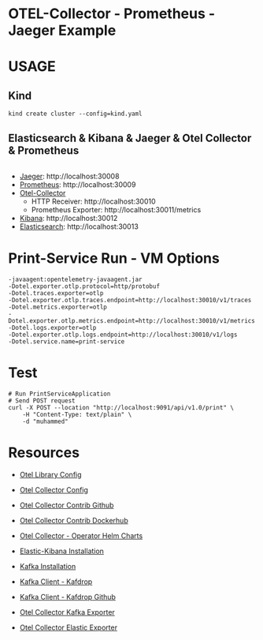 
# OTEL-Collector - Prometheus - Jaeger Example

# USAGE

## Kind 
```
kind create cluster --config=kind.yaml
```

## Elasticsearch & Kibana & Jaeger & Otel Collector & Prometheus
```

```

* [Jaeger](https://github.com/muhammedsaidkaya/opentelemetry-auto-instrumentation--spring-otel-collector-prometheus-jaeger/blob/master/jaeger/jaeger.yaml): http://localhost:30008
* [Prometheus]((https://github.com/muhammedsaidkaya/opentelemetry-auto-instrumentation--spring-otel-collector-prometheus-jaeger/blob/master/prometheus/prometheus.yaml)): http://localhost:30009
* [Otel-Collector](https://github.com/muhammedsaidkaya/opentelemetry-auto-instrumentation--spring-otel-collector-prometheus-jaeger/blob/master/otel/otelcollector.yaml) 
  * HTTP Receiver: http://localhost:30010
  * Prometheus Exporter: http://localhost:30011/metrics
* [Kibana](https://github.com/muhammedsaidkaya/opentelemetry-auto-instrumentation--spring-otel-collector-prometheus-jaeger/blob/master/elastic-kibana/kibana.yaml): http://localhost:30012
* [Elasticsearch](https://github.com/muhammedsaidkaya/opentelemetry-auto-instrumentation--spring-otel-collector-prometheus-jaeger/blob/master/elastic-kibana/elastic.yaml): http://localhost:30013

# Print-Service Run - VM Options 
```
-javaagent:opentelemetry-javaagent.jar
-Dotel.exporter.otlp.protocol=http/protobuf
-Dotel.traces.exporter=otlp
-Dotel.exporter.otlp.traces.endpoint=http://localhost:30010/v1/traces
-Dotel.metrics.exporter=otlp
-Dotel.exporter.otlp.metrics.endpoint=http://localhost:30010/v1/metrics
-Dotel.logs.exporter=otlp
-Dotel.exporter.otlp.logs.endpoint=http://localhost:30010/v1/logs
-Dotel.service.name=print-service
```

# Test
```
# Run PrintServiceApplication
# Send POST request
curl -X POST --location "http://localhost:9091/api/v1.0/print" \
    -H "Content-Type: text/plain" \
    -d "muhammed"
```
# Resources

* [Otel Library Config](https://opentelemetry.io/docs/instrumentation/java/automatic/agent-config/)
* [Otel Collector Config](https://opentelemetry.io/docs/collector/configuration/)
* [Otel Collector Contrib Github](https://github.com/open-telemetry/opentelemetry-collector-contrib)
* [Otel Collector Contrib Dockerhub](https://hub.docker.com/r/otel/opentelemetry-collector-contrib/tags)
* [Otel Collector - Operator Helm Charts](https://github.com/open-telemetry/opentelemetry-helm-charts/tree/main/charts/opentelemetry-operator)

* [Elastic-Kibana Installation](https://medium.com/devopsturkiye/kubernetes-elk-kurulumu-80058c812cf6)
* [Kafka Installation](https://developer.lightbend.com/docs/cloudflow/current/install/how-to-install-and-use-strimzi.html)
* [Kafka Client - Kafdrop](https://ricardo-aires.github.io/helm-charts/charts/kafdrop/)
* [Kafka Client - Kafdrop Github](https://github.com/obsidiandynamics/kafdrop)

* [Otel Collector Kafka Exporter](https://github.com/open-telemetry/opentelemetry-collector-contrib/tree/0faff4502e26af10b570a8bd80d8d98a7d0283f5/exporter/kafkaexporter)
* [Otel Collector Elastic Exporter](https://github.com/open-telemetry/opentelemetry-collector-contrib/tree/0faff4502e26af10b570a8bd80d8d98a7d0283f5/exporter/elasticsearchexporter)